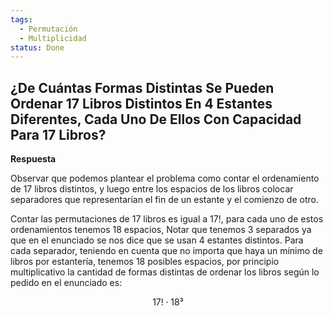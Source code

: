 ```yaml
---
tags:
  - Permutación
  - Multiplicidad
status: Done
---
```


## ¿De Cuántas Formas Distintas Se Pueden Ordenar 17 Libros Distintos En 4 Estantes Diferentes, Cada Uno De Ellos Con Capacidad Para 17 Libros?

**Respuesta**

Observar que podemos plantear el problema como contar el ordenamiento de 17 libros distintos, y luego entre los espacios de los libros colocar separadores que representarían el fin de un estante y el comienzo de otro.

Contar las permutaciones de 17 libros es igual a $17!$, para cada uno de estos ordenamientos tenemos 18 espacios, Notar que tenemos 3 separados ya que en el enunciado se nos dice que se usan 4 estantes distintos. Para cada separador, teniendo en cuenta que no importa que haya un mínimo de libros por estantería, tenemos 18 posibles espacios, por principio multiplicativo la cantidad de formas distintas de ordenar los libros según lo pedido en el enunciado es:

$$
17! \cdot 18³
$$
